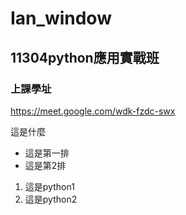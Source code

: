 # Ian_window
## 11304python應用實戰班
### 上課學址
https://meet.google.com/wdk-fzdc-swx

這是什麼

- 這是第一排
- 這是第2排

1. 這是python1
2. 這是python2
